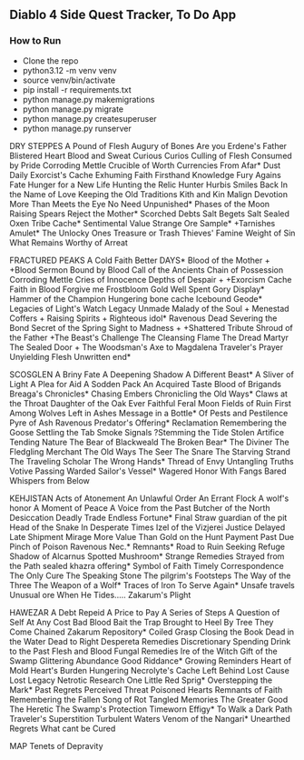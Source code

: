 ## Diablo 4 Side Quest Tracker, To Do App

### How to Run
* Clone the repo
* python3.12 -m venv venv
* source venv/bin/activate
* pip install -r requirements.txt
* python manage.py makemigrations
* python manage.py migrate
* python manage.py createsuperuser
* python manage.py runserver

DRY STEPPES
A Pound of Flesh
Augury of Bones
Are you Erdene's Father
Blistered Heart
Blood and Sweat
Curious Curios
Culling of Flesh
Consumed by Pride
Corroding Mettle
Crucible of Worth
Currencies From Afar*
Dust Daily
Exorcist's Cache
Exhuming Faith
Firsthand Knowledge
Fury Agains Fate
Hunger for a New Life
Hunting the Relic Hunter
Hurbis Smiles Back
In the Name of Love
Keeping the Old Traditions
Kith and Kin
Malign Devotion
More Than Meets the Eye
No Need Unpunished*
Phases of the Moon
Raising Spears
Reject the Mother*
Scorched Debts
Salt Begets Salt
Sealed Oxen Tribe Cache*
Sentimental Value
Strange Ore Sample*
+Tarnishes Amulet*
The Unlocky Ones
Treasure or Trash
Thieves' Famine
Weight of Sin
What Remains
Worthy of Arreat

FRACTURED PEAKS
A Cold Faith
Better DAYS*
Blood of the Mother +
+Blood Sermon
Bound by Blood
Call of the Ancients
Chain of Possession
Corroding Mettle
Cries of Innocence
Depths of Despair +
+Exorcism Cache
Faith in Blood
Forgive me
Frostbloom
Gold Well Spent
Gory Display*
Hammer of the Champion
Hungering bone cache
Icebound Geode*
Legacies of Light's Watch
Legacy Unmade
Malady of the Soul +
Menestad Coffers + 
Raising Spirits +
Righteous idol*
Ravenous Dead
Severing the Bond
Secret of the Spring
Sight to Madness +
+Shattered Tribute
Shroud of the Father
+The Beast's Challenge
The Cleansing Flame
The Dread Martyr
The Sealed Door + 
The Woodsman's Axe to Magdalena
Traveler's Prayer
Unyielding Flesh
Unwritten end*

SCOSGLEN
A Briny Fate
A Deepening Shadow
A Different Beast*
A Sliver of Light
A Plea for Aid
A Sodden Pack
An Acquired Taste
Blood of Brigands
Breaga's Chronicles*
Chasing Embers
Chronicling the Old Ways*
Claws at the Throat
Daughter of the Oak
Ever Faithful
Feral Moon
Fields of Ruin
First Among Wolves
Left in Ashes
Message in a Bottle*
Of Pests and Pestilence
Pyre of Ash
Ravenous Predator's Offering*
Reclamation
Remembering the Goose
Settling the Tab
Smoke Signals
?Stemming the Tide
Stolen Artifice
Tending Nature
The Bear of Blackweald
The Broken Bear*
The Diviner
The Fledgling Merchant
The Old Ways
The Seer
The Snare
The Starving Strand
The Traveling Scholar
The Wrong Hands*
Thread of Envy
Untangling Truths
Votive Passing
Warded Sailor's Vessel*
Wagered Honor
With Fangs Bared
Whispers from Below

KEHJISTAN
Acts of Atonement
An Unlawful Order
An Errant Flock
A wolf's honor
A Moment of Peace
A Voice from the Past
Butcher of the North
Desiccation
Deadly Trade
Endless Fortune*
Final Straw
guardian of the pit
Head of the Snake
In Desperate Times
Izel of the Vizjerei
Justice Delayed
Late Shipment
Mirage
More Value Than Gold
on the Hunt
Payment Past Due
Pinch of Poison
Ravenous Nec.*
Remnants*
Road to Ruin
Seeking Refuge
Shadow of Alcarnus
Spotted Mushroom*
Strange Remedies
Strayed from the Path
sealed khazra offering*
Symbol of Faith
Timely Correspondence
The Only Cure
The Speaking Stone
The pilgrim's Footsteps
The Way of the Three
The Weapon of a Wolf*
Traces of Iron
To Serve Again*
Unsafe travels
Unusual ore
When He Tides.....
Zakarum's Plight

HAWEZAR
A Debt Repeid
A Price to Pay
A Series of Steps
A Question of Self
At Any Cost
Bad Blood
Bait the Trap
Brought to Heel
By Tree They Come
Chained Zakarum Repository*
Coiled Grasp
Closing the Book
Dead in the Water
Dead to Right
Despereta Remedies
Discretionary Spending
Drink to the Past
Flesh and Blood
Fungal Remedies
Ire of the Witch
Gift of the Swamp
Glittering Abundance
Good Riddance*
Growing Reminders
Heart of Mold
Heart's Burden
Hungering Necrolyte's Cache
Left Behind
Lost Cause
Lost Legacy
Netrotic Research
One Little Red Sprig*
Overstepping the Mark*
Past Regrets
Perceived Threat
Poisoned Hearts
Remnants of Faith
Remembering the Fallen
Song of Rot
Tangled Memories
The Greater Good
The Heretic
The Swamp's Protection
Timeworn Effigy*
To Walk a Dark Path
Traveler's Superstition
Turbulent Waters
Venom of the Nangari*
Unearthed Regrets
What cant be Cured

MAP
Tenets of Depravity
